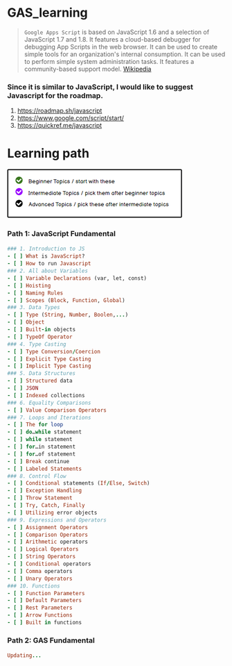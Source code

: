 # GAS_learning

> `Google Apps Script` is based on JavaScript 1.6 and a selection of JavaScript 1.7 and 1.8. It features a cloud-based debugger for debugging App Scripts in the web browser. It can be used to create simple tools for an organization's internal consumption. It can be used to perform simple system administration tasks. It features a community-based support model.
> [Wikipedia](https://en.wikipedia.org/wiki/Google_Apps_Script)

### Since it is similar to JavaScript, I would like to suggest Javascript for the roadmap.

1.  https://roadmap.sh/javascript
2.  https://www.google.com/script/start/
3.  https://quickref.me/javascript

# Learning path

![](/image/image1.png)

### Path 1: JavaScript Fundamental
```rb
### 1. Introduction to JS
- [ ] What is JavaScript?
- [ ] How to run Javascript
### 2. All about Variables
- [ ] Variable Declarations (var, let, const)
- [ ] Hoisting
- [ ] Naming Rules
- [ ] Scopes (Block, Function, Global)
### 3. Data Types
- [ ] Type (String, Number, Boolen,...)
- [ ] Object
- [ ] Built-in objects
- [ ] TypeOf Operator
### 4. Type Casting
- [ ] Type Conversion/Coercion
- [ ] Explicit Type Casting
- [ ] Implicit Type Casting
### 5. Data Structures
- [ ] Structured data
- [ ] JSON
- [ ] Indexed collections
### 6. Equality Comparisons
- [ ] Value Comparison Operators
### 7. Loops and Iterations
- [ ] The for loop
- [ ] do…while statement
- [ ] while statement
- [ ] for…in statement
- [ ] for…of statement
- [ ] Break continue
- [ ] Labeled Statements
### 8. Control Flow
- [ ] Conditional statements (If/Else, Switch)
- [ ] Exception Handling
- [ ] Throw Statement
- [ ] Try, Catch, Finally
- [ ] Utilizing error objects
### 9. Expressions and Operators
- [ ] Assignment Operators
- [ ] Comparison Operators
- [ ] Arithmetic operators
- [ ] Logical Operators
- [ ] String Operators
- [ ] Conditional operators
- [ ] Comma operators
- [ ] Unary Operators
### 10. Functions
- [ ] Function Parameters
- [ ] Default Parameters
- [ ] Rest Parameters
- [ ] Arrow Functions
- [ ] Built in functions
```
### Path 2: GAS Fundamental
```rb
Updating...
```
